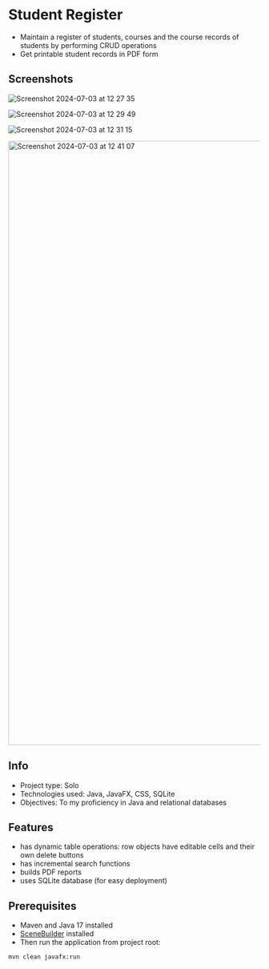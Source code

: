 # Student Register
- Maintain a register of students, courses and the course records of students by performing CRUD operations
- Get printable student records in PDF form

## Screenshots

![Screenshot 2024-07-03 at 12 27 35](https://github.com/satukon/Student-register/assets/113008423/eab1f62e-b991-40db-9b29-f3e45176996b)

![Screenshot 2024-07-03 at 12 29 49](https://github.com/satukon/Student-register/assets/113008423/ca6903f4-6886-405e-a4e9-db4a62b241bb)

![Screenshot 2024-07-03 at 12 31 15](https://github.com/satukon/Student-register/assets/113008423/2dd46416-f11b-461e-8546-3923b76f25ab)

<img width="1206" alt="Screenshot 2024-07-03 at 12 41 07" src="https://github.com/satukon/Student-register/assets/113008423/26a487f7-22ab-4217-9185-38827f5a7362">

## Info
- Project type: Solo
- Technologies used: Java, JavaFX, CSS, SQLite
- Objectives: To my proficiency in Java and relational databases

## Features
- has dynamic table operations: row objects have editable cells and their own delete buttons
- has incremental search functions
- builds PDF reports
- uses SQLite database (for easy deployment)
  
## Prerequisites
- Maven and Java 17 installed
- <a href="https://gluonhq.com/products/scene-builder/">SceneBuilder</a> installed
- Then run the application from project root:
```
mvn clean javafx:run
```
